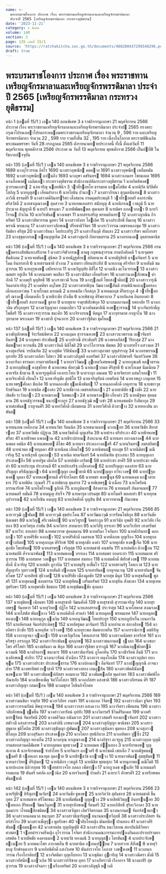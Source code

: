 ```yaml
---
name: >-
  พระบรมราชโองการ ประกาศ เรื่อง พระราชทานเหรียญจักรมาลาและเหรียญจักรพรรดิมาลา
  ประจำปี 2565 [เหรียญจักรพรรดิมาลา กระทรวงยุติธรรม]
date: '2023-11-21'
category: ข พิเศษ
volume: 140
section: 3
page: 135 เล่มที่ 15/1
source: 'https://ratchakitcha.soc.go.th/documents/488280437299348296.pdf'
draft: true
---
```


# พระบรมราชโองการ ประกาศ เรื่อง พระราชทานเหรียญจักรมาลาและเหรียญจักรพรรดิมาลา ประจำปี 2565 [เหรียญจักรพรรดิมาลา กระทรวงยุติธรรม]

หน้า 1 (เลมที่ 15/1 ) เลม 140 ตอนพิเศษ 3 ข ราชกิจจานุเบกษา 21 พฤศจิกายน 2566 ประกาศ เรื่อง พระราชทานเหรียญจักรมาลาและเหรียญจักรพรรดิมาลา ประจําป 2565 ทรงพระกรุณาโปรดเกลาโปรดกระหมอมพระราชทานเหรียญจักรมาลา จํานวน 9 , 596 ราย และเหรียญจักรพรรดิมาลา จํานวน 22 , 599 ราย รวมทั้งสิ้น 32 , 195 ราย เนื่องในโอกาส พระราชพิธีเฉลิมพระชนมพรรษา วันที่ 28 กรกฎาคม 2565 ดังรายนามทายประกาศนี้ ทั้งนี้ ตั้งแต่วันที่ 11 พฤศจิกายน พุทธศักราช 2566 ประกาศ ณ วันที่ 13 พฤศจิกายน พุทธศักราช 2566 เป็นปที่8 ในรัชกาลปจจุบัน

หน้า 135 (เลมที่ 15/1 ) เลม 140 ตอนพิเศษ 3 ข ราชกิจจานุเบกษา 21 พฤศจิกายน 2566 1689 นางอุไรวรรณ อิสโร 1690 นางสาวอุษณีย คตดวง 1691 นางสาวอุษณีย เหล็มหมัน 1692 นางสาวอุษณีย แปนถึง 1693 นางอุษา คชรินทร 1694 นางสาวเอมอร ไชยมงคล 1695 นางเอื้อพงศ เฉลิมเลา กระทรวงยุติธรรม สํานักงานปลัดกระทรวงยุติธรรม 1 นายกิตติพงศ สุวรรณเกสร 2 นายเจริญ นอยพินิจ 3 วาที่รอยโท ธรรมยศ แยมโสพิศ 4 นายนิรัต นิรัติศัยโสภิญ 5 นายบุญสง เอี่ยมสําอาง 6 นายโยธิน บัวแกว 7 นางสาวกิรณา สุกุมลนันทน 8 นางสาวภาวิณี ธรรมศิริ 9 นางสาวศศิลินทรริศา เส็งสมาน กรมคุมประพฤติ 1 วาที่รอยตรี คงกระพัน ศรีสวัสดิ์ 2 นายชาญณรงค สุดสวาท 3 นายเทพเลอสรร สนับบุญ 4 นายนิกรณ เวชภูมิ 5 นายประมวล ธัญญาดี 6 นายปวี พรกุณา 7 นายพิพัฒนพล สุดเนตร 8 นายมิตร แกลวกลา 9 นายวิโรจน บัวเงิน 10 นายวีรพันธ พวงเพชร 11 นายสรรเสริญ พรหมอินทร 12 นางสาวญาณิน กิจทรัพย์ 13 นางสาวทิพวรรณ มูลทา 14 นางสาวบังอร ไลเลิศ 15 นางประสิทธิ์ ยิ้มเกตุ 16 นางสาวพรรณี พรมเกตุ 17 นางสาวเยาวลักษณ ปรียชาติวิจิตร 18 นางระวิวรรณ เพชรหนองชุม 19 นางสาวรัตติยา ศรีสุข 20 นางสาวรัตนา โตประเสริฐ 21 นางสาวรื่นฤดี ทับแสง 22 นางสาววริษา พลไกรสร 23 นางสุขุมาภรณ หอนบุญเหิม 24 นางสาวสุมาลี กัลยาณธรรม 25 นางอรอนงค อุตสาหพานิช

หน้า 136 (เลมที่ 15/1 ) เลม 140 ตอนพิเศษ 3 ข ราชกิจจานุเบกษา 21 พฤศจิกายน 2566 กรมคุมครองสิทธิและเสรีภาพ 1 นางสาวจิฬาภรณ ตามชู กฤษณสุวรรณ กรมบังคับคดี 1 นายจุมพร ขันติกลม 2 นายเจตพันธ สุนิพล 3 นายณัฏฐศักย สถิตยนาค 4 นายณัฐสิทธิ แจมจันทร์ 5 นายโดม อินทรสาลี 6 นายธรรมชาติ บัวงาม 7 นายธรา เทียนประทีป 8 นายภาณุ ศรีจริยา 9 นายสันติ ชมสุวรรณ 10 นายอุรุพงษ เสถียรกาล 11 นางขวัญฤทัย ดีสีใส 12 นางคนึง มะโนวรรณ 13 นางสาวณพสร อยู่เสือ 14 นางทนลพร พลสีลา 15 นางสาวธิติมา เอี่ยมรักษา 16 นางสาวนงคลักษณ คําภักดี 17 นางมยุรี มุทุสิทธิ์ 18 นางราชาวดี รีเกน 19 นางรุงนที ไชยสงาศิลป 20 นางสาววารุณี จินดาคําเจริญ 21 นางศศิธร คฤโฆษ 22 นางสาวสายพิรุณ วัฒนวงศสันติ กรมพินิจและคุมครองเด็กและเยาวชน 1 นายโกมล มากมณี 2 นายคชภัค เจือสกุล 3 นายคมกฤช ศิริตระกูล 4 วาที่รอยตรี ณรงค เอี่ยมเหล็ก 5 นายธีระชัย บัวเข็ม 6 นายพิชาญ ศิริพยาบาล 7 นายภัคภพ อินทองคํา 8 วาที่รอยตรี สงกรานต ชูสาย 9 นายสุชาย จาตุรพิทักษ์กุล 10 นางกมลกานต ยศอาลัย 11 นางเกวลิน ศรีกุลบุตร 12 นางขวัญญาดา กลมเกลียว 13 นางคันธมาสิณี หงษสุวรรณ 14 นางจันทร์เพ็ญ โพธิ์ศรี 15 นางสาวจารุวรรณ ชนะศึก 16 นางจิราภรณ หิตมูล 17 นางจุฑามาศ กาญจโน 18 นางจุฑามาศ พระเนตร 19 นางชาลี ปุจฉาการ 20 นางสาวฐิติมา ชุมใหม

หน้า 137 (เลมที่ 15/1 ) เลม 140 ตอนพิเศษ 3 ข ราชกิจจานุเบกษา 21 พฤศจิกายน 2566 21 นางธัญลักษณ จิระรัตน์พิศาล 22 นางนฤมล สุวรรณหงษ 23 นางสาวนวพรรณ เผาจันทร์อินทร 24 นางบุษศา ประพันธ 25 นางปราณี ประดับศรี 26 นางพรลภัสส วิริยะสุข 27 นางพิมพรดา หวานขัน 28 นางสาววันดี นิติโชติ 29 นางวิไลวรรณ พิมพล 30 นางสายใจ แสวงผล 31 นางสุดารัตน์ วรบัณฑิต 32 นางสุพิศ วิรัตินันท 33 นางสาวสุภาพร บุญสําราญ 34 นางอรพรรณ อุทาทัย 35 นางสาวอลิสา ไฝขาว 36 นางสาวอัญชลี คงทรัพย์ 37 นางสาวอัปษรศรี จันทร์วิเศษ 38 นางอาริดา ธรรมลา กรมราชทัณฑ 1 นายกรวิวัฒน ภูเทศวิเศษพงศ 2 นายกฤชเมธี หลาธรรม 3 นายกฤตัชญ คงสุขไทย 4 นายเกษม ศัลยวุฒิ 5 นายแกวกมล ศิริสุทธิ์ 6 นายโกเมศ นิ่มเนียม 7 นายจรัล ชักชวน 8 นายจรูญศักดิ์ เหงกระโทก 9 นายจาฤก ลมเมฆ 10 นายจิตรกร แสนใจกลา 11 นายจิระศักดิ์ เทียนใจ 12 นายเจริญชัย สุทธิโส 13 นายเจริญรัตน์ เทพรัตน์ 14 นายเจษฎา เกตุเทศ 15 นายเจษฐศักดา ชัยเลิศ 16 นายฉลองชัย ชุมเพ็งพันธ 17 นายฉลองศักดิ์ เกตุกราน 18 นายชยาวุธ รักษ์จินดา 19 นายชลิต สองสง 20 นายชัชวาล เพชรสลับแกว 21 นายชาติชัย ชวงชัย 22 นายเชิดชัย ระวังแกว 23 นายณรงค วิเศษแกว 24 นายณรงคชัย เกี๋ยงคํา 25 นายณัฐพล สุคนธมาน 26 นายณัฐวรรธน ธนาปยางกูร 27 นายณัฐวุฒิ พวงขํา 28 นายเดชดนัย รังสิมากุล 29 นายต่อพันธ กาญจนศิริ 30 นายทวีศักดิ์ เนียมหอม 31 นายทวีศักดิ์ ผิวสวาง 32 นายทองสิน มาพันธ

หน้า 138 (เลมที่ 15/1 ) เลม 140 ตอนพิเศษ 3 ข ราชกิจจานุเบกษา 21 พฤศจิกายน 2566 33 นายธนภณ เหล็กงาม 34 นายธนวัชร รัตนนิล 35 นายธนานนท ดวงนอย 36 นายธวัชชัย สีทาสรอย 37 นายธวัชชัย ปฏิฐาน 38 นายธวัชศักดิ์ บุญเสริม 39 นายธํารง ศรีประภา 40 นายธีรพงษ ศรีตะ 41 นายธีรพล แพงดาน 42 นายธีระปกรณ สิงหะนาม 43 นายนคร กลางณรงค 44 นายนพดล คชนิล 45 นายนพพงษ ดีไชย 46 นายนรา ประคองวงคศรี 47 นายนรินทร อมรสถิตย 48 นายนําพล ชวยบุดดา 49 นายนิคม เอี่ยมโซ 50 นายนิพนธ ทองสุข 51 นายนิมิตร มณีเจริญ 52 นายนิรุทธิ์ กุลเกลา 53 นายนิล พรมจันทร์ 54 นายบัณฑิต สุระเสนา 55 นายบุญเอก ประสงคยิ่ง 56 นายปฐม เติบโต 57 นายปณัย เกรัมย 58 นายประชา สาศิริ 59 นายประชา หมั่นทํา 60 นายประทุม ประสานดี 61 นายประเสริฐ เกลี้ยงสงค 62 นายปริญญา แดงสาย 63 นายปริญญา ศรีธัญญแกว 64 นายปญญา เหลาชาติ 65 นายปญญา ทวีระวงษ 66 นายปฐคพงศ บุดดา 67 นายพงษศานติ์ ศรีจักรโคตร 68 นายพชร พงษนุช 69 นายพลเดช แกวสายธาร 70 นายพิคิด วรุณศรี 71 นายพิชาญ สุนทรส 72 นายพิเชษฐ ฉิวเฉื่อย 73 นายไพรัตน์ บรรณารักษ์ 74 นายไพโรจน ชูภักดี 75 นายภูมินทร สีสงคราม 76 นายมนตรี กันตานนท 77 นายมนตรี หมั่นดี 78 นายมนูญ สําเร็จ 79 นายมารุต เปรมสุข 80 นายไมตรี พลอยทํา 81 นายยุทธ อุปวรรณ 82 นายโยธิน คนบุญ 83 นายเลิศศักดิ์ บุญสิน 84 นายวรพจน กันเกษม

หน้า 139 (เลมที่ 15/1 ) เลม 140 ตอนพิเศษ 3 ข ราชกิจจานุเบกษา 21 พฤศจิกายน 2566 85 นายวรวุฒิ ภูพันธ 86 นายวรวุฒิ สุขประโคน 87 นายวัฒนาวุฒิ บวรรัตนโชติกุล 88 นายวันชัย นิลเพชร 89 นายวิญู ศรีเวชศิลป 90 นายวิฑูรย จิตตระกูล 91 นายวินัย บุพศิริ 92 นายวิลัย เจือทอง 93 นายวิศรุต กําพัน 94 นายวิสาร สายมายา 95 นายวิสิฐ บรรเทา 96 นายวีรภัทร เฮงทรัพย์ 97 นายวีระ สายสลํา 98 นายศตวรรษ สุคนธมาน 99 นายศรีมา ใจกันทา 100 นายศักรินทร ดอกแกว 101 นายศิริชัย คงกลา 102 นายศิริศักดิ์ เนตรแพ 103 นายศีลภพ บุญเรือง 104 นายศุกล สวางทิตย 105 นายศุภกฤต ศิริรักษ์ 106 นายศุภชัย ดงคํา 107 นายศุภชัย หงษเจ็ด 108 นายศุภชัย ไชยพันธ 109 นายเศรษฐ เจริญสุข 110 นายสมชาติ คนขยัน 111 นายสมนึก ผิวออน 112 นายสมบัติ สัจจะนรพันธ 113 นายสมพงค บรรเลง 114 นายสมพร ยอดระบํา 115 นายสมมาศ ศรีสุวรรณ 116 นายสมยศ วงคพูล 117 นายสมยศ สมทอง 118 นายสมศักดิ์ พิทักษ์วงษ 119 นายสมศักดิ์ ฉั่วเจริญ 120 นายสมัย ภูกาบิน 121 นายสมุรัฐ คงชื่นใจ 122 นายสยามรัฐ โลหะเวช 123 นายสัญญารัก บุตรวงษ 124 นายสันติ ปองนพ 125 นายสายันต กาญจนเวณุ 126 นายสายันท จันทโฆษ 127 นายสิทธิ สุธีวงศ 128 นายสิริชัย เมืองมูลชัย 129 นายสุข มีนุช 130 นายสุขสันต พูลศรี 131 นายสุคนธ ชอบธรรม 132 นายสุทัศน เสริมทรัพย์ 133 นายสุทิน สังฆะตา 134 นายสุเทพ สุขรักษา 135 นายสุพรชัย ชิตชอบ 136 นายสุพัฒนชัย ศุภผลา

หน้า 140 (เลมที่ 15/1 ) เลม 140 ตอนพิเศษ 3 ข ราชกิจจานุเบกษา 21 พฤศจิกายน 2566 137 นายสุมิทย เนียมชา 138 นายสุรชาติ วัฒนศักดิ์ 139 นายสุรชาติ สุวรรณเจริญ 140 นายสุรเชษฐ จันทหาร 141 นายสุวิทย ปฏิโย 142 นายเสกสรรค ประจําสุข 143 นายโสพาศ สงณรงค 144 นายโสฬส พันธดวง 145 นายอดิศักดิ์ สาหลํา 146 นายอดุลย พรหมเทศ 147 นายอดุลย ทองเบา 148 นายอนุกูล มุงเงิน 149 นายอนุวัฒน ไทยประยูร 150 นายอบูบักเร็น เบนอาวัน 151 นายอัครเดช จันทร์ประดิษฐ 152 นายอัตฐพล มาจันทร์ 153 นายอํานวย สลางสิงห 154 นายอิศรา ผิวชัย 155 นายอุทิศ วะริวงษ 156 นายอุระพล พิมพากาหรีด 157 นางกรรณิการ คชหิรัญ 158 นางกาญจนา ทุงเกา 159 นางขวัญเรือน ไชยแสงราช 160 นางสาวคนัมพร ธารรักษ์ 161 นางคริษฐา อรรถกูล 162 นางสาวจิระพันธ ศุภฤกษ 163 นางสาวชนกานต จุงลก 164 นางชบาไพร ศรีใสคํา 165 นางชลันดา ณ พิกุล 166 นางสาวฐิติพร ธาราภูมิ 167 นางติณาญพักตรดี ดวงมณี 168 นางถิรดาร ชนะมาร 169 นางสาวธิดารัตน์ ภูโคกหิน 170 นางธีรรัตน์ อิ่มมี 171 นางนงลักษณ คําภีระ 172 นางเนาวรัตน์ บัวเฉียง 173 นางบวร ผดุงโกเม็ด 174 นางสาวบุปผา ทองพุม 175 นางสาวประชา ประสงคธรรม 176 นางปองแกว อิ่มจันทร์ 177 นางปญญาณี อาจนาฝาย 178 นางพรทิพย์ เบาชาลี 179 นางสาวพวงทอง เอมอูสิน 180 นางสาวพิตตินันท พงษฉาย 181 นางสาวพิมพปภัสสร หอมหวล 182 นางพิมพลภัส พุดอําพร 183 นางสาวพิศพิไล กัณฑภัย 184 นางเพียงเพ็ญ จิตวิไลโสภา 185 นางภภัสสร แสงชาติ 186 นางสาวภัทรมน ศิริ 187 นางสาวภิญญา กลมออน 188 นางมธุรส โยธินกิจโกศล

หน้า 141 (เลมที่ 15/1 ) เลม 140 ตอนพิเศษ 3 ข ราชกิจจานุเบกษา 21 พฤศจิกายน 2566 189 นางสาวมนชิดา จาตุรัส 190 นางรวิภัทร งามขํา 191 นางละออ วิจิตร 192 นางสาววนิดา ชูจิตร 193 นางสาววรรณรัตน์ พิษสุวรรณ 194 นางสาววรสา แสงฉวาง 195 นางวริศรา เพียแสน 196 นางสาววลัยลักษณ ชุมชื่น 197 นางสาววลารัตน์ อุปทัง 198 นางวิมารศรี ชีวินศิริมงคล 199 นางศรินทรรัตน์ จันทรัศมี 200 นางศศิวิมล อนันตวาร 201 นางสาวสมศรี ทองแกวจันทร์ 202 นางสาวสฬาวดี แสงสวรรค 203 นางสาลินี เกษมวงศ 204 นางสาวสุกัญญา พานิชชา 205 นางสาวสุขุมาล ชุติโศภิต 206 นางสาวสุธัญญา ผู้พัฒน 207 นางสาวสุนันทา ขุมทอง 208 นางสุภาว พิไลกุล 209 นางสุรัมภา ประสงคสุข 210 นางโสภา สุทธิภิบาล 211 นางอทิตยา ปูซึ้ง 212 นางสาวอภิญญา ทองเย็น 213 นางอรุณ หาญณรงค 214 นางอิฐรา ละจรูญ 215 นางสาวอุบล บุญมี กรมสอบสวนคดีพิเศษ 1 นายกฤตพล พุทธวงศ 2 นายคณพ ปนทอง 3 นายจักรพงษ บุญสะอาด 4 นายจักรพนธ จําปาไทย 5 นายจินกร แกวศรี 6 นายโชคดี เชยเล็ก 7 นายณัฐพนธ นุมศรี 8 รอยเอก ธนายุต อุดอาย 9 นายธีรธวัช แกวชวง 10 นายนราพันธ สุขสุพันธ 11 นายนราวิทย ศิริปุณย 12 นายนิติกร เวชภูติ 13 นายนิธิศ พุทธสุภะ 14 นายนุภาพย มณีโชติ 15 นายปองภพ นิติวรยุทธ 16 รอยตํารวจโท ภลลภ เพ็ชรรุง 17 นายภูวเดช พนภัย 18 นายมนตรี รอดแถม 19 พันตรี ยศภัค แกวนิล 20 นายรวินทร ปานยัง 21 นายระวี อักษรศิริ 22 นายรักษพล พันธชาติ

หน้า 142 (เลมที่ 15/1 ) เลม 140 ตอนพิเศษ 3 ข ราชกิจจานุเบกษา 21 พฤศจิกายน 2566 23 นายรัฐธีร หิรัญอรามวัตร 24 นายวันชัย ชูพงษ 25 นายวิทวัส สุคันธรส 26 นายสมชาติ ชื่นกุศล 27 นายสมชาย ศรีไชยชนะ 28 นายสัมพันธ บุญดวง 29 นายสิทธิวิชญ อินทรนอย 30 รอยเอก สิริพงศ วัฒนวิบูลย 31 นายสุรลักษณ รัตนศรี 32 นายอภิสิทธิ์ สุริยะวิภาดา 33 นายอุดมการ วโรตมสิกขดิตถ 34 นางสาวขวัญตา เลิศวิจิตรกมล 35 นางณกานต จันทร์สงแกว 36 นางสาวถนอมนวล ชนะบุตร 37 นางสาวธิญาริญช ธนานนททวีฤทธิ์ 38 นางสาวประภัสสร จันทร์สําโรง 39 นางสาวเพ็ญรุง พูลรักษา 40 จาสิบโทหญิง มัณทนีย ปานทอง 41 นางสาวศิริพันธ ปอมนอย 42 นางสายฝน บุญบัญญัติ 43 นางสาวสิริน ธนะโสภณ สถาบันนิติวิทยาศาสตร 1 รอยตํารวจตรีหญิง อุไรวรรณ ใจจิตร สํานักงานคณะกรรมการปองกันและปราบปรามยาเสพติด 1 นายชัพชัย คงคานนท 2 นายธวัช ทองมณี 3 นายบุญสง ไตรขันธ 4 นายประจักษ ตะนอย 5 นายพนาไพร อากาศเย็น 6 นายศานิต ออนเปยม 7 นายสวาท สีสังข 8 นายสุวิชาญ รักษ์รตนากร 9 นายอิทธิศักดิ์ แสงวิเศษ 10 พันตํารวจโท โอภาส วงษหงษ 11 นางกนกวรรณ เรืองไกรศิลป 12 นางจิตติมา บุญเก็บทอง 13 นางชุติมา ภูเจริญ 14 นางสาวณิศรา มั่งมี 15 นางสาวทัศนีย แกวเกิด 16 นางสาวปาริชาต อุทก 17 นางภัทราวดี เรืองอาจ 18 นางมาสิริ สุขสุวรรณ 19 นางสาวอัจฉรา รุงเรืองทรัพย์ 20 นางสาวอัญชุลี พวงดี
